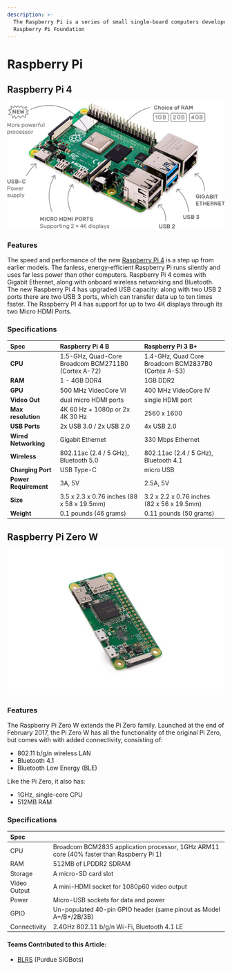 ```yaml
---
description: >-
  The Raspberry Pi is a series of small single-board computers developed by the
  Raspberry Pi Foundation
---
```


# Raspberry Pi

## Raspberry Pi 4

![](../../../.gitbook/assets/pi4-labelled-2x-0894491e6de97a282dde5a5010cc8b61.webp)

### Features

The speed and performance of the new [Raspberry Pi 4](https://www.raspberrypi.org/products/raspberry-pi-4-model-b/) is a step up from earlier models. The fanless, energy-efficient Raspberry Pi runs silently and uses far less power than other computers. Raspberry Pi 4 comes with Gigabit Ethernet, along with onboard wireless networking and Bluetooth. The new Raspberry Pi 4 has upgraded USB capacity: along with two USB 2 ports there are two USB 3 ports, which can transfer data up to ten times faster. The Raspberry PI 4 has support for up to two 4K displays through its two Micro HDMI Ports.

### Specifications

| **Spec** | **Raspberry Pi 4 B** | **Raspberry Pi 3 B+** |
| :--- | :--- | :--- |
| **CPU** | 1.5-GHz, Quad-Core Broadcom BCM2711B0 \(Cortex A-72\) | 1.4-GHz, Quad Core Broadcom BCM2837B0  \(Cortex A-53\) |
| **RAM** | 1 - 4GB DDR4 | 1GB DDR2 |
| **GPU** | 500 MHz VideoCore VI | 400 MHz VideoCore IV |
| **Video Out** | dual micro HDMI ports | single HDMI port |
| **Max resolution** | 4K 60 Hz + 1080p or 2x 4K 30 Hz | 2560 x 1600 |
| **USB Ports** | 2x USB 3.0 / 2x USB 2.0 | 4x USB 2.0 |
| **Wired Networking** | Gigabit Ethernet | 330 Mbps Ethernet |
| **Wireless** | 802.11ac \(2.4 / 5 GHz\), Bluetooth 5.0 | 802.11ac \(2.4 / 5 GHz\), Bluetooth 4.1 |
| **Charging Port** | USB Type-C | micro USB |
| **Power Requirement** | 3A, 5V | 2.5A, 5V |
| **Size** | 3.5 x 2.3 x 0.76 inches \(88 x 58 x 19.5mm\) | 3.2 x 2.2 x 0.76 inches \(82 x 56 x 19.5mm\) |
| **Weight** | 0.1 pounds \(46 grams\) | 0.11 pounds \(50 grams\) |

## Raspberry Pi Zero W

![](../../../.gitbook/assets/72a529ca180136e5ab43dcf1547253238e273b8b_pi-zero-w-tilt-1-1620x1080.webp)

### Features

The Raspberry Pi Zero W extends the Pi Zero family. Launched at the end of February 2017, the Pi Zero W has all the functionality of the original Pi Zero, but comes with with added connectivity, consisting of:

* 802.11 b/g/n wireless LAN
* Bluetooth 4.1
* Bluetooth Low Energy \(BLE\)

Like the Pi Zero, it also has:

* 1GHz, single-core CPU
* 512MB RAM

### **Specifications**

| Spec |  |
| :--- | :--- |
| CPU | Broadcom BCM2835 application processor, 1GHz ARM11 core \(40% faster than Raspberry Pi 1\) |
| RAM | 512MB of LPDDR2 SDRAM |
| Storage | A micro-SD card slot |
| Video Output | A mini-HDMI socket for 1080p60 video output |
| Power | Micro-USB sockets for data and power |
| GPIO | Un-populated 40-pin GPIO header \(same pinout as Model A+/B+/2B/3B\) |
| Connectivity | 2.4GHz 802.11 b/g/n Wi-Fi, Bluetooth 4.1 LE |

#### Teams Contributed to this Article:

* [BLRS](https://purduesigbots.com/) \(Purdue SIGBots\)

